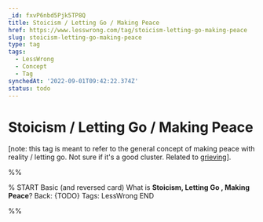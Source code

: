```yaml
---
_id: fxvP6nbd5Pjk5TP8Q
title: Stoicism / Letting Go / Making Peace
href: https://www.lesswrong.com/tag/stoicism-letting-go-making-peace
slug: stoicism-letting-go-making-peace
type: tag
tags:
  - LessWrong
  - Concept
  - Tag
synchedAt: '2022-09-01T09:42:22.374Z'
status: todo
---
```


# Stoicism / Letting Go / Making Peace

\[note: this tag is meant to refer to the general concept of making peace with reality / letting go. Not sure if it's a good cluster. Related to [grieving](https://www.lessestwrong.com/tag/grieving)\].


%%

% START
Basic (and reversed card)
What is **Stoicism, Letting Go ,  Making Peace**?
Back: {TODO}
Tags: LessWrong
END

%%
	
